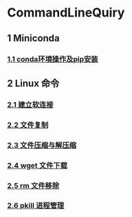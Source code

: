 # CommandLineQuiry

## 1 Miniconda

### [1.1 conda环境操作及pip安装](./mini_conda/mini_conda.md)

## 2 Linux 命令

### [2.1 建立软连接](./linux_command/symlinks.md)
### [2.2 文件复制](./linux_command/copy_file.md)
### [2.3 文件压缩与解压缩](./linux_command/zip%26tar.md)
### [2.4 wget 文件下载](./linux_command/wget.md)
### [2.5 rm 文件移除](./linux_command/rm.md)
### [2.6 pkill 进程管理](./linux_command/pkill.md)